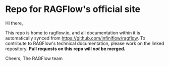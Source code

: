 # Repo for RAGFlow's official site

Hi there,

This repo is home to ragflow.io, and all documentation within it is automatically synced from https://github.com/infiniflow/ragflow. To contribute to RAGFlow's technical documentation, please work on the linked repository. **Pull requests on this repo will _not_ be merged.**

Cheers,
The RAGFlow team

